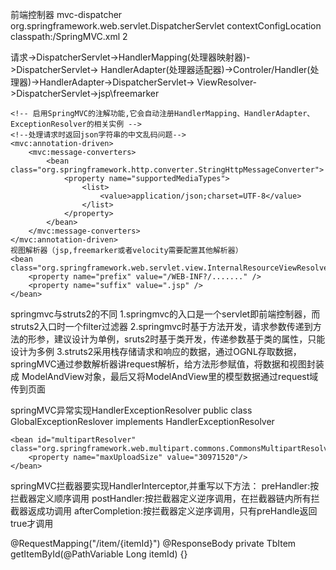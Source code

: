 前端控制器
<servlet>
        <servlet-name>mvc-dispatcher</servlet-name>
        <servlet-class>org.springframework.web.servlet.DispatcherServlet</servlet-class>
        <init-param>
            <param-name>contextConfigLocation</param-name>
            <param-value>classpath:/SpringMVC.xml</param-value>
        </init-param>
        <load-on-startup>2</load-on-startup>
</servlet>

请求->DispatcherServlet->HandlerMapping(处理器映射器)->DispatcherServlet->
HandlerAdapter(处理器适配器)->Controler/Handler(处理器)->HandlerAdapter->DispatcherServlet->
ViewResolver->DispatcherServlet->jsp\freemarker
    
    <!-- 启用SpringMVC的注解功能,它会自动注册HandlerMapping、HandlerAdapter、ExceptionResolver的相关实例 -->
    <!--处理请求时返回json字符串的中文乱码问题-->
    <mvc:annotation-driven>
        <mvc:message-converters>
            <bean class="org.springframework.http.converter.StringHttpMessageConverter">
                <property name="supportedMediaTypes">
                    <list>
                        <value>application/json;charset=UTF-8</value>
                    </list>
                </property>
            </bean>
        </mvc:message-converters>
    </mvc:annotation-driven>
    视图解析器（jsp,freemarker或者velocity需要配置其他解析器）
    <bean class="org.springframework.web.servlet.view.InternalResourceViewResolver">
        <property name="prefix" value="/WEB-INF?/......." />
        <property name="suffix" value=".jsp" />
    </bean>
        
springmvc与struts2的不同
1.springmvc的入口是一个servlet即前端控制器，而struts2入口时一个filter过滤器
2.springmvc时基于方法开发，请求参数传递到方法的形参，建议设计为单例，sruts2时基于类开发，传递参数基于类的属性，只能设计为多例
3.struts2采用栈存储请求和响应的数据，通过OGNL存取数据，springMVC通过参数解析器讲request解析，给方法形参赋值，将数据和视图封装成
ModelAndView对象，最后又将ModelAndView里的模型数据通过request域传到页面

springMVC异常实现HandlerExceptionResolver
public class GlobalExceptionReslover implements HandlerExceptionResolver

<!-- 配置文件上传解析器 -->
    <bean id="multipartResolver" class="org.springframework.web.multipart.commons.CommonsMultipartResolver">
        <property name="maxUploadSize" value="30971520"/>
    </bean>
    
springMVC拦截器要实现HandlerInterceptor,并重写以下方法：
preHandler:按拦截器定义顺序调用
postHandler:按拦截器定义逆序调用，在拦截器链内所有拦截器返成功调用
afterCompletion:按拦截器定义逆序调用，只有preHandle返回true才调用

@RequestMapping("/item/{itemId}")
	@ResponseBody
	private TbItem getItemById(@PathVariable Long itemId) {}